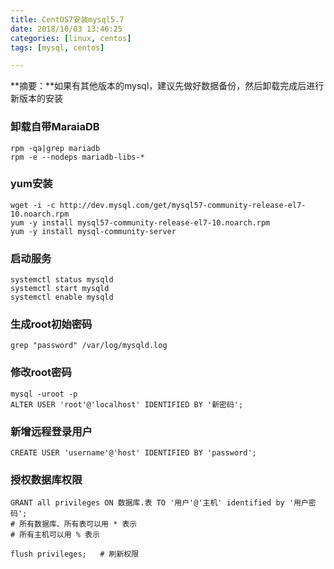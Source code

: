 ```yaml
---
title: CentOS7安装mysql5.7
date: 2018/10/03 13:46:25
categories: [linux, centos]
tags: [mysql, centos]

---
```

**摘要：**如果有其他版本的mysql，建议先做好数据备份，然后卸载完成后进行新版本的安装

<!-- more -->

### 卸载自带MaraiaDB

```shell
rpm -qa|grep mariadb
rpm -e --nodeps mariadb-libs-*
```

### yum安装

```shell
wget -i -c http://dev.mysql.com/get/mysql57-community-release-el7-10.noarch.rpm
yum -y install mysql57-community-release-el7-10.noarch.rpm
yum -y install mysql-community-server
```

### 启动服务

```shell
systemctl status mysqld
systemctl start mysqld
systemctl enable mysqld
```

### 生成root初始密码

`grep "password" /var/log/mysqld.log`

### 修改root密码

```mysql
mysql -uroot -p
ALTER USER 'root'@'localhost' IDENTIFIED BY '新密码';
```

### 新增远程登录用户

```mysql
CREATE USER 'username'@'host' IDENTIFIED BY 'password';
```

### 授权数据库权限

```mysql
GRANT all privileges ON 数据库.表 TO '用户'@'主机' identified by '用户密码';
# 所有数据库、所有表可以用 * 表示
# 所有主机可以用 % 表示

flush privileges;	# 刷新权限
```



